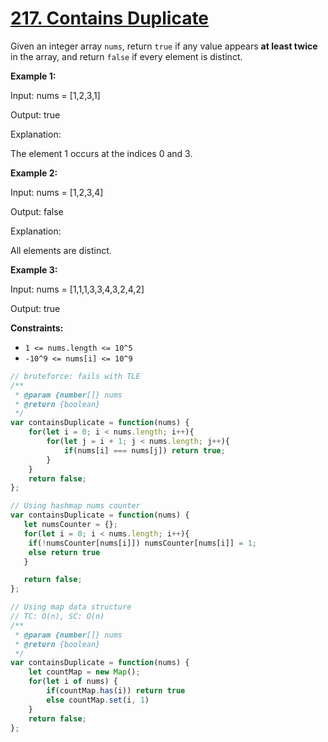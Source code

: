 # [217. Contains Duplicate](https://leetcode.com/problems/contains-duplicate/description/)

Given an integer array `nums`, return `true` if any value appears **at least twice**  in the array, and return `false` if every element is distinct.

**Example 1:**

<div class="example-block">
Input: nums = [1,2,3,1]

Output: true

Explanation:

The element 1 occurs at the indices 0 and 3.

**Example 2:**

<div class="example-block">
Input: nums = [1,2,3,4]

Output: false

Explanation:

All elements are distinct.

**Example 3:**

<div class="example-block">
Input: nums = [1,1,1,3,3,4,3,2,4,2]

Output: true

**Constraints:**

- `1 <= nums.length <= 10^5`
- `-10^9 <= nums[i] <= 10^9`


```js
// bruteforce: fails with TLE
/**
 * @param {number[]} nums
 * @return {boolean}
 */
var containsDuplicate = function(nums) {
    for(let i = 0; i < nums.length; i++){
        for(let j = i + 1; j < nums.length; j++){
            if(nums[i] === nums[j]) return true;
        }
    }
    return false;
};
```


```js
// Using hashmap nums counter
var containsDuplicate = function(nums) {
   let numsCounter = {};
   for(let i = 0; i < nums.length; i++){
    if(!numsCounter[nums[i]]) numsCounter[nums[i]] = 1;
    else return true
   }

   return false;
};
```


```js
// Using map data structure
// TC: O(n), SC: O(n)
/**
 * @param {number[]} nums
 * @return {boolean}
 */
var containsDuplicate = function(nums) {
    let countMap = new Map();
    for(let i of nums) {
        if(countMap.has(i)) return true
        else countMap.set(i, 1)
    }
    return false;
};
```
